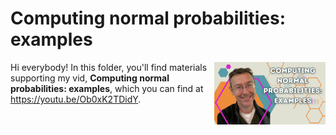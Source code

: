 # Computing normal probabilities: examples
[<img src="normal thumb new.png" align="right" height="100" />](<https://youtu.be/Ob0xK2TDidY>)

Hi everybody! In this folder, you'll find materials supporting my vid, **Computing normal probabilities: examples**, which you can find at <https://youtu.be/Ob0xK2TDidY>. 

